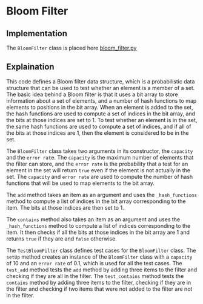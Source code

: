 # Bloom Filter

## Implementation

The `BloomFilter` class is placed here [bloom_filter.py](../../data_structures/bloom_filter.py)

## Explaination

This code defines a Bloom filter data structure, which is a probabilistic data structure that can be used to test whether an element is a member of a set. The basic idea behind a Bloom filter is that it uses a bit array to store information about a set of elements, and a number of hash functions to map elements to positions in the bit array. When an element is added to the set, the hash functions are used to compute a set of indices in the bit array, and the bits at those indices are set to 1. To test whether an element is in the set, the same hash functions are used to compute a set of indices, and if all of the bits at those indices are 1, then the element is considered to be in the set.

The `BloomFilter` class takes two arguments in its constructor, the `capacity` and the `error rat`e. The `capacity` is the maximum number of elements that the filter can store, and the `error rate` is the probability that a test for an element in the set will return `true` even if the element is not actually in the set. The `capacity` and `error rate` are used to compute the number of hash functions that will be used to map elements to the bit array.

The `add` method takes an item as an argument and uses the `_hash_functions` method to compute a list of indices in the bit array corresponding to the item. The bits at those indices are then set to 1.

The `contains` method also takes an item as an argument and uses the `_hash_functions` method to compute a list of indices corresponding to the item. It then checks if all the bits at those indices in the bit array are 1 and returns `true` if they are and `false` otherwise.

The `TestBloomFilter` class defines test cases for the `BloomFilter` class. The `setUp` method creates an instance of the `BloomFilter` class with a `capacity` of 10 and an `error rate` of 0.1, which is used for all the test cases. The `test_add` method tests the `add` method by adding three items to the filter and checking if they are all in the filter. The `test_contains` method tests the `contains` method by adding three items to the filter, checking if they are in the filter and checking if two items that were not added to the filter are not in the filter.